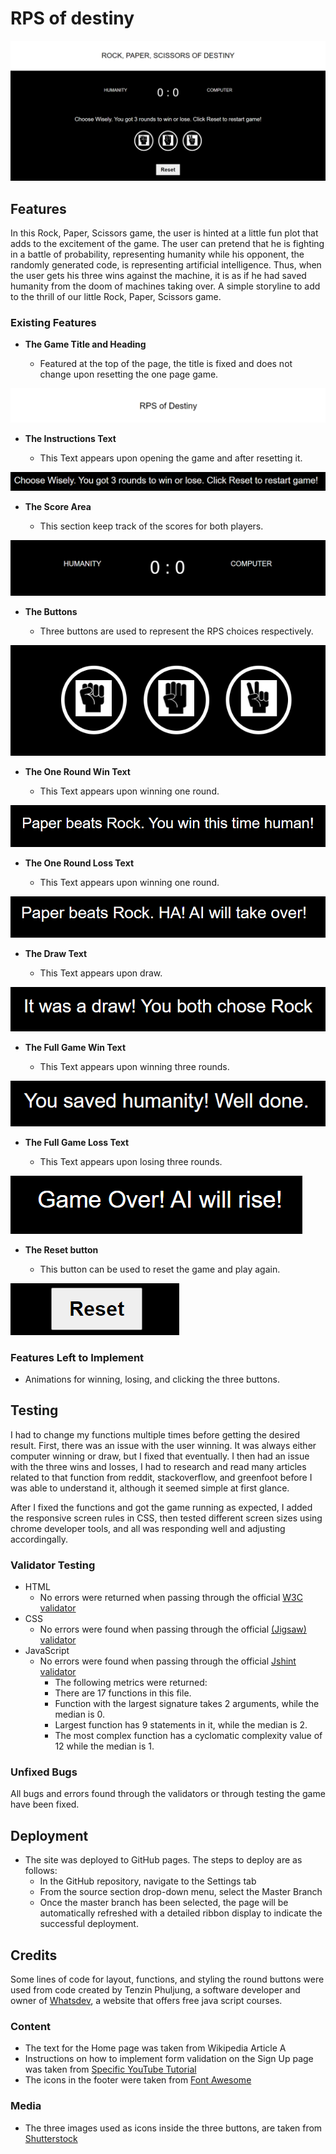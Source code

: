# RPS of destiny

![full](assets/images/full.PNG)

## Features 

In this Rock, Paper, Scissors game, the user is hinted at a little fun plot that adds to the excitement of the game. The user can pretend that he is fighting in a battle of probability, representing humanity while his opponent, the randomly generated code, is representing artificial intelligence. Thus, when the user gets his three wins against the machine, it is as if he had saved humanity from the doom of machines taking over. A simple storyline to add to the thrill of our little Rock, Paper, Scissors game.

### Existing Features

- __The Game Title and Heading__

  - Featured at the top of the page, the title is fixed and does not change upon resetting the one page game.

![title](assets/images/head.PNG)

- __The Instructions Text__

  - This Text appears upon opening the game and after resetting it. 

![text1](assets/images/text1.PNG)


- __The Score Area__

  - This section keep track of the scores for both players. 

![score](assets/images/score.PNG)

- __The Buttons__

  - Three buttons are used to represent the RPS choices respectively. 

![buttons](assets/images/choices.PNG)

- __The One Round Win Text__

  - This Text appears upon winning one round. 

![win](assets/images/text-win.PNG)

- __The One Round Loss Text__

  - This Text appears upon winning one round. 

![loss](assets/images/text-loss.PNG)

- __The Draw Text__

  - This Text appears upon draw. 

![draw](assets/images/draw-text.PNG)

- __The Full Game Win Text__

  - This Text appears upon winning three rounds. 

![full win](assets/images/text-win-game.PNG)

- __The Full Game Loss Text__

  - This Text appears upon losing three rounds.

![win](assets/images/text-game-over.PNG)

- __The Reset button__

  - This button can be used to reset the game and play again. 

![reset](assets/images/reset-button.PNG)

### Features Left to Implement

- Animations for winning, losing, and clicking the three buttons. 

## Testing 

I had to change my functions multiple times before getting the desired result. First, there was an issue with the user winning. It was always either computer winning or draw, but I fixed that eventually. I then had an issue with the three wins and losses, I had to research and read many articles related to that function from reddit, stackoverflow, and greenfoot before I was able to understand it, although it seemed simple at first glance. 

After I fixed the functions and got the game running as expected, I added the responsive screen rules in CSS, then tested different screen sizes using chrome developer tools, and all was responding well and adjusting accordingally. 


### Validator Testing 

- HTML
    - No errors were returned when passing through the official [W3C validator](https://validator.w3.org/nu/#textarea)
- CSS
    - No errors were found when passing through the official [(Jigsaw) validator](https://jigsaw.w3.org/css-validator/validator)
- JavaScript
    - No errors were found when passing through the official [Jshint validator](https://jshint.com/)
      - The following metrics were returned: 
      - There are 17 functions in this file.
      - Function with the largest signature takes 2 arguments, while the median is 0.
      - Largest function has 9 statements in it, while the median is 2.
      - The most complex function has a cyclomatic complexity value of 12 while the median is 1.

### Unfixed Bugs

All bugs and errors found through the validators or through testing the game have been fixed. 

## Deployment

- The site was deployed to GitHub pages. The steps to deploy are as follows: 
  - In the GitHub repository, navigate to the Settings tab 
  - From the source section drop-down menu, select the Master Branch
  - Once the master branch has been selected, the page will be automatically refreshed with a detailed ribbon display to indicate the successful deployment. 


## Credits 

 Some lines of code for layout, functions, and styling the round buttons were used from code created by Tenzin Phuljung, a software developer and owner of [Whatsdev](https://www.whatsdev.com/), a website that offers free java script courses.

### Content 

- The text for the Home page was taken from Wikipedia Article A
- Instructions on how to implement form validation on the Sign Up page was taken from [Specific YouTube Tutorial](https://www.youtube.com/)
- The icons in the footer were taken from [Font Awesome](https://fontawesome.com/)

### Media

- The three images used as icons inside the three buttons, are taken from [Shutterstock](https://www.shutterstock.com/)



